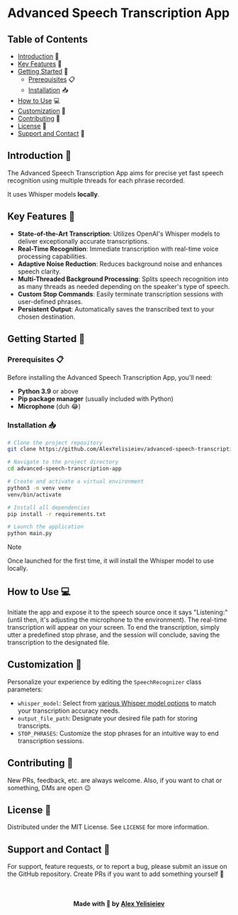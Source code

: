 # Advanced Speech Transcription App

## Table of Contents

- [Introduction](#introduction-) 📖
- [Key Features](#key-features-) 💫
- [Getting Started](#getting-started-) 🌱
  - [Prerequisites](#prerequisites-) 📋
  - [Installation](#installation-) 📥
- [How to Use](#how-to-use-) 💻
- [Customization](#customization-) 🔧
- [Contributing](#contributing-) 🤝
- [License](#license-) 📄
- [Support and Contact](#support-and-contact-) 🙌

## Introduction 📖

The Advanced Speech Transcription App aims for precise yet fast speech recognition using multiple threads for each phrase recorded.

It uses Whisper models **locally**.

## Key Features 💫

- **State-of-the-Art Transcription**: Utilizes OpenAI's Whisper models to deliver exceptionally accurate transcriptions.
- **Real-Time Recognition**: Immediate transcription with real-time voice processing capabilities.
- **Adaptive Noise Reduction**: Reduces background noise and enhances speech clarity.
- **Multi-Threaded Background Processing**: Splits speech recognition into as many threads as needed depending on the speaker's type of speech.
- **Custom Stop Commands**: Easily terminate transcription sessions with user-defined phrases.
- **Persistent Output**: Automatically saves the transcribed text to your chosen destination.

## Getting Started 🌱

### Prerequisites 📋

Before installing the Advanced Speech Transcription App, you'll need:
- **Python 3.9** or above
- **Pip package manager** (usually included with Python)
- **Microphone** (duh 😂)

### Installation 📥

```bash
# Clone the project repository
git clone https://github.com/AlexYelisieiev/advanced-speech-transcription.git

# Navigate to the project directory
cd advanced-speech-transcription-app

# Create and activate a virtual environment
python3 -m venv venv
venv/bin/activate

# Install all dependencies
pip install -r requirements.txt

# Launch the application
python main.py
```

> [!NOTE]
> Once launched for the first time, it will install the Whisper model to use locally.

## How to Use 💻

Initiate the app and expose it to the speech source once it says "Listening:" (until then, it's adjusting the microphone to the environment). The real-time transcription will appear on your screen. To end the transcription, simply utter a predefined stop phrase, and the session will conclude, saving the transcription to the designated file.

## Customization 🔧

Personalize your experience by editing the `SpeechRecognizer` class parameters:
- `whisper_model`: Select from [various Whisper model options](https://github.com/openai/whisper#available-models-and-languages) to match your transcription accuracy needs.
- `output_file_path`: Designate your desired file path for storing transcripts.
- `STOP_PHRASES`: Customize the stop phrases for an intuitive way to end transcription sessions.

## Contributing 🤝

New PRs, feedback, etc. are always welcome.
Also, if you want to chat or something, DMs are open 😉

## License 📄

Distributed under the MIT License. See `LICENSE` for more information.

## Support and Contact 🙌

For support, feature requests, or to report a bug, please submit an issue on the GitHub repository. Create PRs if you want to add something yourself 🤝


<p style="margin-top: 50px;" align="center"><b>Made with 💙 by <a href="https://alexyelisieiev.github.io">Alex Yelisieiev</a></b></p>
